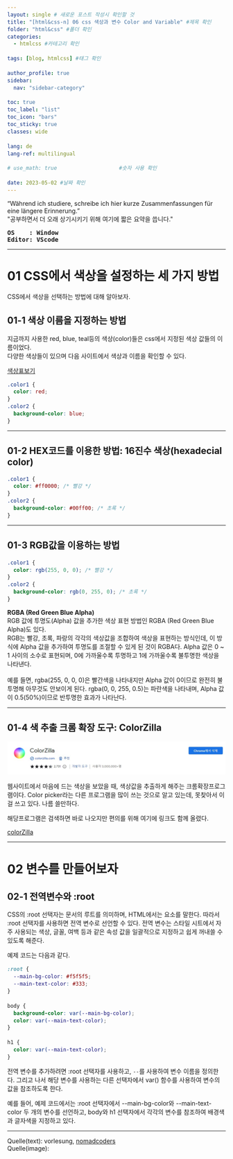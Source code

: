 ```yaml
---
layout: single # 새로운 포스트 작성시 확인할 것
title: "[html&css-n] 06 css 색상과 변수 Color and Variable" #제목 확인
folder: "html&css" #폴더 확인
categories:
  - htmlcss #카테고리 확인

tags: [blog, htmlcss] #태그 확인

author_profile: true
sidebar:
  nav: "sidebar-category"

toc: true
toc_label: "list"
toc_icon: "bars"
toc_sticky: true
classes: wide

lang: de
lang-ref: multilingual

# use_math: true                    #숫자 사용 확인

date: 2023-05-02 #날짜 확인
---
```


<div class="notice">
“Während ich studiere, schreibe ich hier kurze Zusammenfassungen für eine längere Erinnerung.”<br>
"공부하면서 더 오래 상기시키기 위해 여기에 짧은 요약을 씁니다."<br>
<b>
<pre>
OS    : Window
Editor: VScode</pre></b>
</div>

---

# 01 CSS에서 색상을 설정하는 세 가지 방법

CSS에서 색상을 선택하는 방법에 대해 알아보자.

## 01-1 색상 이름을 지정하는 방법

지금까지 사용한 red, blue, teal등의 색상(color)들은 css에서 지정된 색상 값들의 이름이었다.  
다양한 색상들이 있으며 다음 사이트에서 색상과 이름을 확인할 수 있다.

[색상표보기](https://developer.mozilla.org/en-US/docs/Web/CSS/named-color)

```css
.color1 {
  color: red;
}
.color2 {
  background-color: blue;
}
```

---

## 01-2 HEX코드를 이용한 방법: 16진수 색상(hexadecial color)

```css
.color1 {
  color: #ff0000; /* 빨강 */
}
.color2 {
  background-color: #00ff00; /* 초록 */
}
```

---

## 01-3 RGB값을 이용하는 방법

```css
.color1 {
  color: rgb(255, 0, 0); /* 빨강 */
}
.color2 {
  background-color: rgb(0, 255, 0); /* 초록 */
}
```

<div class="notice--info">
<b>RGBA (Red Green Blue Alpha)</b>
<br>
RGB 값에 투명도(Alpha) 값을 추가한 색상 표현 방법인 RGBA (Red Green Blue Alpha)도 있다.<br>
RGB는 빨강, 초록, 파랑의 각각의 색상값을 조합하여 색상을 표현하는 방식인데, 이 방식에 Alpha 값을 추가하여 투명도를 조절할 수 있게 된 것이 RGBA다. Alpha 값은 0 ~ 1 사이의 소수로 표현되며, 0에 가까울수록 투명하고 1에 가까울수록 불투명한 색상을 나타낸다.<br>
<br>
예를 들면, rgba(255, 0, 0, 0)은 빨간색을 나타내지만 Alpha 값이 0이므로 완전히 불투명해 아무것도 안보이게 된다. rgba(0, 0, 255, 0.5)는 파란색을 나타내며, Alpha 값이 0.5(50%)이므로 반투명한 효과가 나타난다.
</div>

---

## 01-4 색 추출 크롬 확장 도구: ColorZilla

<img src="https://github.com/Sehoon1207/sehoon1207.github.io/blob/main/_posts/programming/html&css/imgs/05-n_colorZilla.jpg?raw=true" width="1000px"/>

웹사이트에서 마음에 드는 색상을 보았을 때, 색상값을 추출하게 해주는 크롬확장프로그램이다. Color picker라는 다른 프로그램을 많이 쓰는 것으로 알고 있는데, 못찾아서 이걸 쓰고 있다. 나름 쓸만하다.

해당프로그램은 검색하면 바로 나오지만 편의를 위해 여기에 링크도 함께 올렸다.

[colorZilla](https://chrome.google.com/webstore/detail/colorzilla/bhlhnicpbhignbdhedgjhgdocnmhomnp)

---

# 02 변수를 만들어보자

## 02-1 전역변수와 :root

CSS의 :root 선택자는 문서의 루트를 의미하며, HTML에서는 <html> 요소를 말한다. 따라서 :root 선택자를 사용하면 전역 변수로 선언할 수 있다. 전역 변수는 스타일 시트에서 자주 사용되는 색상, 글꼴, 여백 등과 같은 속성 값을 일괄적으로 지정하고 쉽게 꺼내쓸 수 있도록 해준다.

예제 코드는 다음과 같다.

```css
:root {
  --main-bg-color: #f5f5f5;
  --main-text-color: #333;
}

body {
  background-color: var(--main-bg-color);
  color: var(--main-text-color);
}

h1 {
  color: var(--main-text-color);
}
```

전역 변수를 추가하려면 :root 선택자를 사용하고, `--`를 사용하여 변수 이름을 정의한다.
그리고 나서 해당 변수를 사용하는 다른 선택자에서 var() 함수를 사용하여 변수의 값을 참조하도록 한다.

예를 들어, 예제 코드에서는 :root 선택자에서 --main-bg-color와 --main-text-color 두 개의 변수를 선언하고, body와 h1 선택자에서 각각의 변수를 참조하여 배경색과 글자색을 지정하고 있다.

---

Quelle(text): vorlesung, [nomadcoders](https://nomadcoders.co/)  
Quelle(image):

<!-- &nbsp; 1칸 띄어쓰기 -->
<!-- &ensp; 2칸 띄어쓰기 -->
<!-- &emsp; 3칸 띄어쓰기 -->
<!-- <sup>[1)](#footnote_1)</sup>

<div class="notice--info">
<a name="footnote_1">1)</a>블라블라<br>
</div> -->
